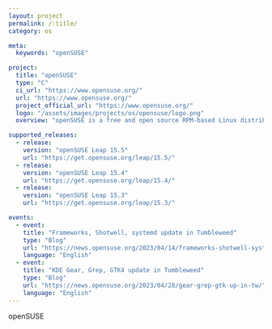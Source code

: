 ```yaml
---
layout: project
permalink: /:title/
category: os

meta:
  keywords: "openSUSE"

project:
  title: "openSUSE"
  type: "C"
  ci_url: "https://www.opensuse.org/"
  url: "https://www.opensuse.org/"
  project_official_url: "https://www.opensuse.org/"
  logo: "/assets/images/projects/os/opensuse/logo.png"
  overview: "openSUSE is a free and open source RPM-based Linux distribution developed by the openSUSE project."

supported_releases:
  - release:
    version: "openSUSE Leap 15.5"
    url: "https://get.opensuse.org/leap/15.5/"
  - release:
    version: "openSUSE Leap 15.4"
    url: "https://get.opensuse.org/leap/15.4/"
  - release:
    version: "openSUSE Leap 15.3"
    url: "https://get.opensuse.org/leap/15.3/"

events:
  - event:
    title: "Frameworks, Shotwell, systemd update in Tumbleweed"
    type: "Blog"
    url: "https://news.opensuse.org/2023/04/14/frameworks-shotwell-systemd-up-in-tw/"
    language: "English"
  - event:
    title: "KDE Gear, Grep, GTK4 update in Tumbleweed"
    type: "Blog"
    url: "https://news.opensuse.org/2023/04/28/gear-grep-gtk-up-in-tw/"
    language: "English"
---
```


<p>openSUSE</p>
